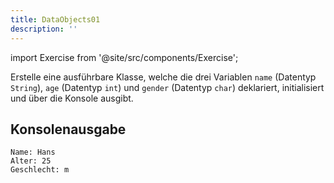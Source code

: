 ```yaml
---
title: DataObjects01
description: ''
---
```


import Exercise from '@site/src/components/Exercise';

Erstelle eine ausführbare Klasse, welche die drei Variablen `name` (Datentyp `String`), `age` (Datentyp `int`) und `gender` (Datentyp `char`) deklariert, initialisiert und über die Konsole ausgibt.

## Konsolenausgabe

```console
Name: Hans
Alter: 25
Geschlecht: m
```

<Exercise pullRequest="3" branchSuffix="data-objects/01" />
